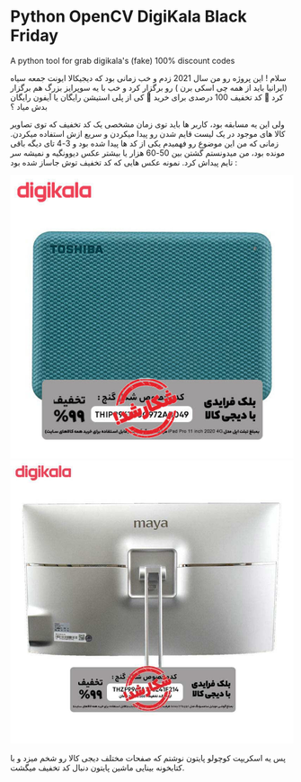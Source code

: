 # Python OpenCV DigiKala Black Friday

A python tool for grab digikala's (fake) 100% discount codes

سلام !
این پروژه رو من سال 2021 زدم و خب زمانی بود که دیجیکالا ایونت جمعه سیاه (ایرانیا باید از همه چی اسکی برن ) رو برگزار کرد و خب با یه سوپرایز بزرگ هم برگزار کرد 🎇 کد تخفیف 100 درصدی برای خرید 🎇 کی از پلی استیشن رایگان یا آیفون رایگان بدش میاد ؟

ولی این یه مسابقه بود، کاربر ها باید توی زمان مشخصی یک کد تخفیف که توی تصاویر کالا های موجود در یک لیست قایم شدن رو پیدا میکردن و سریع ازش استفاده میکردن.
زمانی که من این موضوع رو فهمیدم یکی از کد ها پیدا شده بود و 3-4 تای دیگه باقی مونده بود، من میدونستم گشتن بین 50-60 هزار یا بیشتر عکس دیوونگیه و نمیشه سر تایم پیداش کرد.
نمونه عکس هایی که کد تخفیف توش جاساز شده بود :

![Fake digikala](https://github.com/Haj4li/Python-OpenCV-DigiKala-Black-Friday/blob/main/pic1.jpg)
![Fake digikala](https://github.com/Haj4li/Python-OpenCV-DigiKala-Black-Friday/blob/main/pic2.jpg)

پس یه اسکریپت کوچولو پایتون نوشتم که صفحات مختلف دیجی کالا رو شخم میزد و با کتابخونه بینایی ماشین پایتون دنبال کد تخفیف میگشت.
